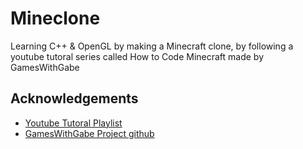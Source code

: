 
# Mineclone

Learning C++ & OpenGL by making a Minecraft clone, 
by following a youtube tutoral series called How 
to Code Minecraft made by GamesWithGabe


## Acknowledgements

 - [Youtube Tutoral Playlist](https://www.youtube.com/playlist?list=PLtrSb4XxIVbodGYZZVzC1PAZfwckrXp_X)
 - [GamesWithGabe Project github](https://github.com/codingminecraft)


